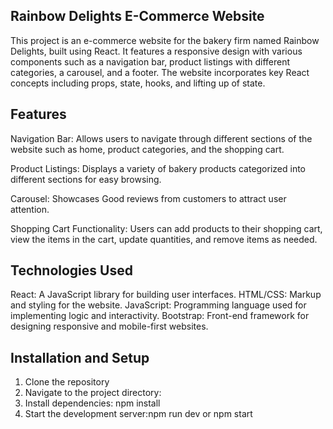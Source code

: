 ## Rainbow Delights E-Commerce Website
This project is an e-commerce website for the bakery firm named Rainbow Delights, built using React. It features a responsive design with various components such as a navigation bar, product listings with different categories, a carousel, and a footer. The website incorporates key React concepts including props, state, hooks, and lifting up of state.

## Features
Navigation Bar: Allows users to navigate through different sections of the website such as home, product categories, and the shopping cart.

Product Listings: Displays a variety of bakery products categorized into different sections for easy browsing.

Carousel: Showcases Good reviews from customers to attract user attention.

Shopping Cart Functionality: Users can add products to their shopping cart, view the items in the cart, update quantities, and remove items as needed.

## Technologies Used
React: A JavaScript library for building user interfaces.
HTML/CSS: Markup and styling for the website.
JavaScript: Programming language used for implementing logic and interactivity.
Bootstrap: Front-end framework for designing responsive and mobile-first websites.

## Installation and Setup
1. Clone the repository
2. Navigate to the project directory:
3. Install dependencies: npm install
4. Start the development server:npm run dev or npm start
